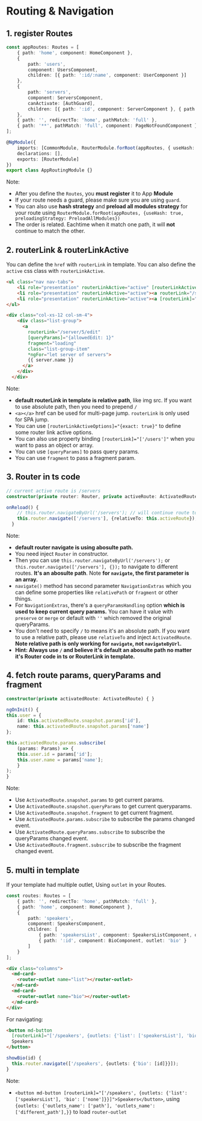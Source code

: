 # Routing & Navigation

## 1. register Routes

```ts
const appRoutes: Routes = [
    { path: 'home', component: HomeComponent },
    {
        path: 'users',
        component: UsersComponent,
        children: [{ path: ':id/:name', component: UserComponent }]
    },
    {
        path: 'servers',
        component: ServersComponent,
        canActivate: [AuthGuard],
        children: [{ path: ':id', component: ServerComponent }, { path: ':id/edit', component: EditServerComponent }]
    },
    { path: '', redirectTo: 'home', pathMatch: 'full' },
    { path: '**', pathMatch: 'full', component: PageNotFoundComponent }
];

@NgModule({
    imports: [CommonModule, RouterModule.forRoot(appRoutes, { useHash: true, preloadingStrategy: PreloadAllModules })],
    declarations: [],
    exports: [RouterModule]
})
export class AppRoutingModule {}
```

Note:

-   After you define the `Routes`, you **must register** it to App **Module**
-   If your route needs a guard, please make sure you are using `guard`.
-   You can also use **hash strategy** and **preload all modules strategy** for your route using `RouterModule.forRoot(appRoutes, {useHash: true, preloadingStrategy: PreloadAllModules})`
-   The order is related. Eachtime when it match one path, it will **not** continue to match the other.

## 2. routerLink & routerLinkActive

You can define the `href` with `routerLink` in template. You can also define the `active` css class with `routerLinkActive`.

```html
<ul class="nav nav-tabs">
    <li role="presentation" routerLinkActive="active" [routerLinkActiveOptions]="{exact: true}"><a routerLink="/" >Home</a></li>
    <li role="presentation" routerLinkActive="active"><a routerLink="/servers">Servers</a></li>
    <li role="presentation" routerLinkActive="active"><a [routerLink]="['/users']">Users</a></li>
</ul>

<div class="col-xs-12 col-sm-4">
    <div class="list-group">
      <a
        routerLink="/server/5/edit"
        [queryParams]="{allowedEdit: 1}"
        fragment="loading"
        class="list-group-item"
        *ngFor="let server of servers">
        {{ server.name }}
      </a>
    </div>
  </div>
```

Note:

-   **default routerLink in template is relative path**, like img src. If you want to use absolute path, then you need to prepend `/`
-   `<a></a>` href can be used for multi-page jump. `routerLink` is only used for SPA jump.
-   You can use `[routerLinkActiveOptions]="{exact: true}"` to define some router link active options.
-   You can also use property binding `[routerLink]="['/users']"` when you want to pass an object or array.
-   You can use `[queryParams]` to pass query params.
-   You can use `fragment` to pass a fragment param.

## 3. Router in ts code

```ts
// current active route is /servers
constructor(private router: Router, private activeRoute: ActivatedRoute) { }

onReload() {
    // this.router.navigateByUrl('/servers'); // will continue route to '/servers', {NavigationExtra} won't work for this method
    this.router.navigate(['/servers'], {relativeTo: this.activeRoute}); // will route to '/servers/servers'
  }
```

Note:

-   **default router navigate is using abosulte path.**
-   You need inject `Router` in constructor.
-   Then you can use `this.router.navigateByUrl('/servers');` or `this.router.navigate(['/servers'], {});` to navigate to different routes. **It's an abosulte path**. Note **for `navigate`, the first parameter is an array.**
-   `navigate()` method has second parameter `NavigationExtras` which you can define some properties like `relativePath` or `fragment` or other things.
-   For `NavigationExtras`, there's a `queryParamsHandling` option **which is used to keep current query params.** You can have it value with `preserve` or `merge` or default with `''` which removed the original queryParams.
-   You don't need to specify `/` to means it's an absolute path. If you want to use a relative path, please use `relativeTo` and inject `ActivatedRoute`. **Note relative path is only working for `navigate`, not `navigateByUrl`.**
-   **Hint: Always use `/` and believe it's default an abosulte path no matter it's Router code in ts or RouterLink in template.**

## 4. fetch route params, queryParams and fragment

```ts
constructor(private activatedRoute: ActivatedRoute) { }

ngOnInit() {
this.user = {
    id: this.activatedRoute.snapshot.params['id'],
    name: this.activatedRoute.snapshot.params['name']
};

this.activatedRoute.params.subscribe(
    (params: Params) => {
    this.user.id = params['id'];
    this.user.name = params['name'];
    }
);
}
```

Note:

-   Use `ActivatedRoute.snapshot.params` to get current params.
-   Use `ActivatedRoute.snapshot.queryParams` to get current queryparams.
-   Use `ActivatedRoute.snapshot.fragment` to get current fragment.
-   Use `ActivatedRoute.params.subscribe` to subscribe the params changed event.
-   Use `ActivatedRoute.queryParams.subscribe` to subscribe the queryParams changed event.
-   Use `ActivatedRoute.fragment.subscribe` to subscribe the fragment changed event.

## 5. multi <router-outlet> in template

If your template had multiple outlet, Using `outlet` in your Routes.

```ts
const routes: Routes = [
    { path: '', redirectTo: 'home', pathMatch: 'full' },
    { path: 'home', component: HomeComponent },
    {
        path: 'speakers',
        component: SpeakersComponent,
        children: [
            { path: 'speakersList', component: SpeakersListComponent, outlet: 'list' },
            { path: ':id', component: BioComponent, outlet: 'bio' }
        ]
    }
];
```

```html
<div class="columns">
  <md-card>
    <router-outlet name="list"></router-outlet>
  </md-card>
  <md-card>
    <router-outlet name="bio"></router-outlet>
  </md-card>
</div>
```

For navigating:

```html
<button md-button
  [routerLink]="['/speakers', {outlets: {'list': ['speakersList'], 'bio': ['none']}}]">
  Speakers
</button>
```

```ts
showBio(id) {
  this.router.navigate(['/speakers', {outlets: {'bio': [id]}}]);
}
```

Note:

-   `<button md-button [routerLink]="['/speakers', {outlets: {'list': ['speakersList'], 'bio': ['none']}}]">Speakers</button>`, using `{outlets: {'outlets_name': ['path'], 'outlets_name': ['different_path'],}}` to load `router-outlet`
